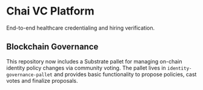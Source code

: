 # Chai VC Platform

End-to-end healthcare credentialing and hiring verification.

## Blockchain Governance

This repository now includes a Substrate pallet for managing on-chain
identity policy changes via community voting. The pallet lives in
`identity-governance-pallet` and provides basic functionality to propose
policies, cast votes and finalize proposals.
